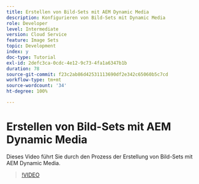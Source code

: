```yaml
---
title: Erstellen von Bild-Sets mit AEM Dynamic Media
description: Konfigurieren von Bild-Sets mit Dynamic Media
role: Developer
level: Intermediate
version: Cloud Service
feature: Image Sets
topic: Development
index: y
doc-type: Tutorial
exl-id: 2defc3ca-0cdc-4e12-9c73-4fa1a6347b1b
duration: 78
source-git-commit: f23c2ab86d42531113690df2e342c65060b5c7cd
workflow-type: tm+mt
source-wordcount: '34'
ht-degree: 100%

---
```


# Erstellen von Bild-Sets mit AEM Dynamic Media

Dieses Video führt Sie durch den Prozess der Erstellung von Bild-Sets mit AEM Dynamic Media.

>[!VIDEO](https://video.tv.adobe.com/v/335581?quality=12&learn=on)
